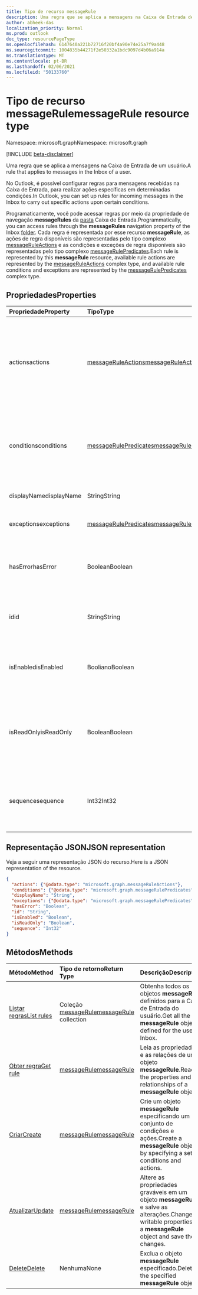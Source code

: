 ```yaml
---
title: Tipo de recurso messageRule
description: Uma regra que se aplica a mensagens na Caixa de Entrada de um usuário.
author: abheek-das
localization_priority: Normal
ms.prod: outlook
doc_type: resourcePageType
ms.openlocfilehash: 6147640a221b72716f20bf4a90e74e25a7f9a448
ms.sourcegitcommit: 1004835b44271f2e50332a1bdc9097d4b06a914a
ms.translationtype: MT
ms.contentlocale: pt-BR
ms.lasthandoff: 02/06/2021
ms.locfileid: "50133760"
---
```

# <a name="messagerule-resource-type"></a><span data-ttu-id="10ed4-103">Tipo de recurso messageRule</span><span class="sxs-lookup"><span data-stu-id="10ed4-103">messageRule resource type</span></span>

<span data-ttu-id="10ed4-104">Namespace: microsoft.graph</span><span class="sxs-lookup"><span data-stu-id="10ed4-104">Namespace: microsoft.graph</span></span>

[!INCLUDE [beta-disclaimer](../../includes/beta-disclaimer.md)]

<span data-ttu-id="10ed4-105">Uma regra que se aplica a mensagens na Caixa de Entrada de um usuário.</span><span class="sxs-lookup"><span data-stu-id="10ed4-105">A rule that applies to messages in the Inbox of a user.</span></span>

<span data-ttu-id="10ed4-106">No Outlook, é possível configurar regras para mensagens recebidas na Caixa de Entrada, para realizar ações específicas em determinadas condições.</span><span class="sxs-lookup"><span data-stu-id="10ed4-106">In Outlook, you can set up rules for incoming messages in the Inbox to carry out specific actions upon certain conditions.</span></span> 

<span data-ttu-id="10ed4-107">Programaticamente, você pode acessar regras por meio da propriedade de navegação **messageRules** da [pasta](mailfolder.md) Caixa de Entrada.</span><span class="sxs-lookup"><span data-stu-id="10ed4-107">Programmatically, you can access rules through the **messageRules** navigation property of the Inbox [folder](mailfolder.md).</span></span> <span data-ttu-id="10ed4-108">Cada regra é representada por esse recurso **messageRule**, as ações de regra disponíveis são representadas pelo tipo complexo [messageRuleActions](messageruleactions.md) e as condições e exceções de regra disponíveis são representadas pelo tipo complexo [messageRulePredicates](messagerulepredicates.md).</span><span class="sxs-lookup"><span data-stu-id="10ed4-108">Each rule is represented by this **messageRule** resource, available rule actions are represented by the [messageRuleActions](messageruleactions.md) complex type, and available rule conditions and exceptions are represented by the [messageRulePredicates](messagerulepredicates.md) complex type.</span></span>


## <a name="properties"></a><span data-ttu-id="10ed4-109">Propriedades</span><span class="sxs-lookup"><span data-stu-id="10ed4-109">Properties</span></span>
| <span data-ttu-id="10ed4-110">Propriedade</span><span class="sxs-lookup"><span data-stu-id="10ed4-110">Property</span></span>     | <span data-ttu-id="10ed4-111">Tipo</span><span class="sxs-lookup"><span data-stu-id="10ed4-111">Type</span></span>   |<span data-ttu-id="10ed4-112">Descrição</span><span class="sxs-lookup"><span data-stu-id="10ed4-112">Description</span></span>|
|:---------------|:--------|:----------|
| <span data-ttu-id="10ed4-113">actions</span><span class="sxs-lookup"><span data-stu-id="10ed4-113">actions</span></span> | [<span data-ttu-id="10ed4-114">messageRuleActions</span><span class="sxs-lookup"><span data-stu-id="10ed4-114">messageRuleActions</span></span>](messageruleactions.md) | <span data-ttu-id="10ed4-115">Ações a serem realizadas em uma mensagem quando as condições correspondentes forem atendidas.</span><span class="sxs-lookup"><span data-stu-id="10ed4-115">Actions to be taken on a message when the corresponding conditions are fulfilled.</span></span> |
| <span data-ttu-id="10ed4-116">conditions</span><span class="sxs-lookup"><span data-stu-id="10ed4-116">conditions</span></span> | [<span data-ttu-id="10ed4-117">messageRulePredicates</span><span class="sxs-lookup"><span data-stu-id="10ed4-117">messageRulePredicates</span></span>](messagerulepredicates.md) | <span data-ttu-id="10ed4-118">Condições que, quando atendidas, acionarão as ações correspondentes dessa regra.</span><span class="sxs-lookup"><span data-stu-id="10ed4-118">Conditions that when fulfilled, will trigger the corresponding actions for that rule.</span></span> |
| <span data-ttu-id="10ed4-119">displayName</span><span class="sxs-lookup"><span data-stu-id="10ed4-119">displayName</span></span> | <span data-ttu-id="10ed4-120">String</span><span class="sxs-lookup"><span data-stu-id="10ed4-120">String</span></span> | <span data-ttu-id="10ed4-121">O nome de exibição da regra.</span><span class="sxs-lookup"><span data-stu-id="10ed4-121">The display name of the rule.</span></span> |
| <span data-ttu-id="10ed4-122">exceptions</span><span class="sxs-lookup"><span data-stu-id="10ed4-122">exceptions</span></span> | [<span data-ttu-id="10ed4-123">messageRulePredicates</span><span class="sxs-lookup"><span data-stu-id="10ed4-123">messageRulePredicates</span></span>](messagerulepredicates.md) | <span data-ttu-id="10ed4-124">Condições de exceção para a regra.</span><span class="sxs-lookup"><span data-stu-id="10ed4-124">Exception conditions for the rule.</span></span> |
| <span data-ttu-id="10ed4-125">hasError</span><span class="sxs-lookup"><span data-stu-id="10ed4-125">hasError</span></span> | <span data-ttu-id="10ed4-126">Boolean</span><span class="sxs-lookup"><span data-stu-id="10ed4-126">Boolean</span></span> | <span data-ttu-id="10ed4-127">Indica se a regra está em uma condição de erro.</span><span class="sxs-lookup"><span data-stu-id="10ed4-127">Indicates whether the rule is in an error condition.</span></span> <span data-ttu-id="10ed4-128">Somente leitura.</span><span class="sxs-lookup"><span data-stu-id="10ed4-128">Read-only.</span></span> |
| <span data-ttu-id="10ed4-129">id</span><span class="sxs-lookup"><span data-stu-id="10ed4-129">id</span></span> |<span data-ttu-id="10ed4-130">String</span><span class="sxs-lookup"><span data-stu-id="10ed4-130">String</span></span>|<span data-ttu-id="10ed4-131">O identificador exclusivo da regra.</span><span class="sxs-lookup"><span data-stu-id="10ed4-131">The unique identifier of the rule.</span></span> <span data-ttu-id="10ed4-132">Somente leitura.</span><span class="sxs-lookup"><span data-stu-id="10ed4-132">Read-only.</span></span>|
| <span data-ttu-id="10ed4-133">isEnabled</span><span class="sxs-lookup"><span data-stu-id="10ed4-133">isEnabled</span></span> | <span data-ttu-id="10ed4-134">Booliano</span><span class="sxs-lookup"><span data-stu-id="10ed4-134">Boolean</span></span> | <span data-ttu-id="10ed4-135">Indica se a regra está habilitada para ser aplicada a mensagens.</span><span class="sxs-lookup"><span data-stu-id="10ed4-135">Indicates whether the rule is enabled to be applied to messages.</span></span> |
| <span data-ttu-id="10ed4-136">isReadOnly</span><span class="sxs-lookup"><span data-stu-id="10ed4-136">isReadOnly</span></span> | <span data-ttu-id="10ed4-137">Boolean</span><span class="sxs-lookup"><span data-stu-id="10ed4-137">Boolean</span></span> | <span data-ttu-id="10ed4-138">Indica se a regra é somente leitura e não pode ser modificada ou excluída pelas regras da API REST.</span><span class="sxs-lookup"><span data-stu-id="10ed4-138">Indicates if the rule is read-only and cannot be modified or deleted by the rules REST API.</span></span> |
| <span data-ttu-id="10ed4-139">sequence</span><span class="sxs-lookup"><span data-stu-id="10ed4-139">sequence</span></span> | <span data-ttu-id="10ed4-140">Int32</span><span class="sxs-lookup"><span data-stu-id="10ed4-140">Int32</span></span> | <span data-ttu-id="10ed4-141">Indica a ordem em que a regra é executada, entre outras regras.</span><span class="sxs-lookup"><span data-stu-id="10ed4-141">Indicates the order in which the rule is executed, among other rules.</span></span> |


## <a name="json-representation"></a><span data-ttu-id="10ed4-142">Representação JSON</span><span class="sxs-lookup"><span data-stu-id="10ed4-142">JSON representation</span></span>
<span data-ttu-id="10ed4-143">Veja a seguir uma representação JSON do recurso.</span><span class="sxs-lookup"><span data-stu-id="10ed4-143">Here is a JSON representation of the resource.</span></span>

<!-- {
  "blockType": "resource",
  "optionalProperties": [
   ],
  "@odata.type": "microsoft.graph.messageRule"
}-->

```json
{
  "actions": {"@odata.type": "microsoft.graph.messageRuleActions"},
  "conditions": {"@odata.type": "microsoft.graph.messageRulePredicates"},
  "displayName": "String",
  "exceptions": {"@odata.type": "microsoft.graph.messageRulePredicates"},
  "hasError": "Boolean",
  "id": "String",
  "isEnabled": "Boolean",
  "isReadOnly": "Boolean",
  "sequence": "Int32"
}

```

## <a name="methods"></a><span data-ttu-id="10ed4-144">Métodos</span><span class="sxs-lookup"><span data-stu-id="10ed4-144">Methods</span></span>
| <span data-ttu-id="10ed4-145">Método</span><span class="sxs-lookup"><span data-stu-id="10ed4-145">Method</span></span>           | <span data-ttu-id="10ed4-146">Tipo de retorno</span><span class="sxs-lookup"><span data-stu-id="10ed4-146">Return Type</span></span>    |<span data-ttu-id="10ed4-147">Descrição</span><span class="sxs-lookup"><span data-stu-id="10ed4-147">Description</span></span>|
|:---------------|:--------|:----------|
|[<span data-ttu-id="10ed4-148">Listar regras</span><span class="sxs-lookup"><span data-stu-id="10ed4-148">List rules</span></span>](../api/mailfolder-list-messagerules.md) | <span data-ttu-id="10ed4-149">Coleção [messageRule](messagerule.md)</span><span class="sxs-lookup"><span data-stu-id="10ed4-149">[messageRule](messagerule.md) collection</span></span> |<span data-ttu-id="10ed4-150">Obtenha todos os objetos **messageRule** definidos para a Caixa de Entrada do usuário.</span><span class="sxs-lookup"><span data-stu-id="10ed4-150">Get all the **messageRule** objects defined for the user's Inbox.</span></span>|
|[<span data-ttu-id="10ed4-151">Obter regra</span><span class="sxs-lookup"><span data-stu-id="10ed4-151">Get rule</span></span>](../api/messagerule-get.md) | [<span data-ttu-id="10ed4-152">messageRule</span><span class="sxs-lookup"><span data-stu-id="10ed4-152">messageRule</span></span>](messagerule.md) |<span data-ttu-id="10ed4-153">Leia as propriedades e as relações de um objeto **messageRule**.</span><span class="sxs-lookup"><span data-stu-id="10ed4-153">Read the properties and relationships of a **messageRule** object.</span></span>|
|[<span data-ttu-id="10ed4-154">Criar</span><span class="sxs-lookup"><span data-stu-id="10ed4-154">Create</span></span>](../api/mailfolder-post-messagerules.md) | [<span data-ttu-id="10ed4-155">messageRule</span><span class="sxs-lookup"><span data-stu-id="10ed4-155">messageRule</span></span>](messagerule.md) |<span data-ttu-id="10ed4-156">Crie um objeto **messageRule** especificando um conjunto de condições e ações.</span><span class="sxs-lookup"><span data-stu-id="10ed4-156">Create a **messageRule** object by specifying a set of conditions and actions.</span></span>|
|[<span data-ttu-id="10ed4-157">Atualizar</span><span class="sxs-lookup"><span data-stu-id="10ed4-157">Update</span></span>](../api/messagerule-update.md) | [<span data-ttu-id="10ed4-158">messageRule</span><span class="sxs-lookup"><span data-stu-id="10ed4-158">messageRule</span></span>](messagerule.md) |<span data-ttu-id="10ed4-159">Altere as propriedades graváveis em um objeto **messageRule** e salve as alterações.</span><span class="sxs-lookup"><span data-stu-id="10ed4-159">Change writable properties on a **messageRule** object and save the changes.</span></span> |
|[<span data-ttu-id="10ed4-160">Delete</span><span class="sxs-lookup"><span data-stu-id="10ed4-160">Delete</span></span>](../api/messagerule-delete.md) | <span data-ttu-id="10ed4-161">Nenhuma</span><span class="sxs-lookup"><span data-stu-id="10ed4-161">None</span></span> |<span data-ttu-id="10ed4-162">Exclua o objeto **messageRule** especificado.</span><span class="sxs-lookup"><span data-stu-id="10ed4-162">Delete the specified **messageRule** object.</span></span> |

<!-- uuid: 8fcb5dbc-d5aa-4681-8e31-b001d5168d79
2015-10-25 14:57:30 UTC -->
<!--
{
  "type": "#page.annotation",
  "description": "messageRule resource",
  "keywords": "",
  "section": "documentation",
  "tocPath": "",
  "suppressions": []
}
-->


